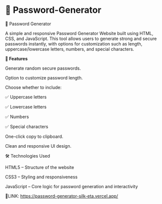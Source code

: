 # 🔑 Password-Generator

🔑 Password Generator

A simple and responsive Password Generator Website built using HTML, CSS, and JavaScript.
This tool allows users to generate strong and secure passwords instantly, with options for customization such as length, uppercase/lowercase letters, numbers, and special characters.

 <b>🚀 Features</b>

 Generate random secure passwords.

 Option to customize password length.

 Choose whether to include:

  ✅ Uppercase letters
  
  ✅ Lowercase letters

  ✅ Numbers

  ✅ Special characters

 One-click copy to clipboard.

 Clean and responsive UI design.

🛠️ Technologies Used

  HTML5 – Structure of the website

  CSS3 – Styling and responsiveness

  JavaScript – Core logic for password generation and interactivity

🔗LINK: https://password-generator-silk-eta.vercel.app/
